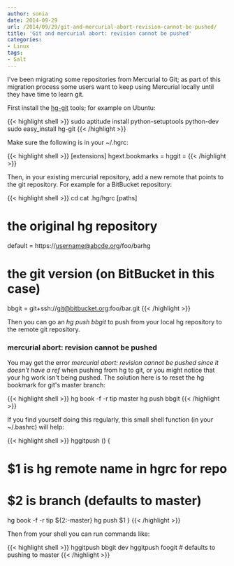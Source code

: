 ```yaml
---
author: sonia
date: 2014-09-29
url: /2014/09/29/git-and-mercurial-abort-revision-cannot-be-pushed/
title: 'Git and mercurial abort: revision cannot be pushed'
categories:
- Linux
tags:
- Salt
---
```


I've been migrating some repositories from Mercurial to Git; as part of this migration process some users want to keep using Mercurial locally until they have time to learn git.

<!--more-->

First install the [hg-git](http://hg-git.github.io/) tools; for example on Ubuntu:

{{< highlight shell >}}
sudo aptitude install python-setuptools python-dev
sudo easy_install hg-git
{{< /highlight >}}

Make sure the following is in your ~/.hgrc:

{{< highlight shell >}}
[extensions]
hgext.bookmarks =
hggit = 
{{< /highlight >}}

Then, in your existing mercurial repository, add a new remote that points to the git repository. For example for a BitBucket repository:

{{< highlight shell >}}
cd <mercurial repository>
cat .hg/hgrc
[paths]
# the original hg repository
default = https://username@abcde.org/foo/barhg
# the git version (on BitBucket in this case)
bbgit   = git+ssh://git@bitbucket.org:foo/bar.git
{{< /highlight >}}

Then you can go an _hg push bbgit_ to push from your local hg repository to the remote git repository.



### mercurial abort: revision cannot be pushed



You may get the error _mercurial abort: revision cannot be pushed since it doesn't have a ref_ when pushing from hg to git, or you might notice that your hg work isn't being pushed. The solution here is to reset the hg bookmark for git's master branch:

{{< highlight shell >}}
hg book -f -r tip master
hg push bbgit
{{< /highlight >}}

If you find yourself doing this regularly, this small shell function (in your ~/.bashrc) will help:

{{< highlight shell >}}
hggitpush () {
   # $1 is hg remote name in hgrc for repo
   # $2 is branch (defaults to master)
   hg book -f -r tip ${2:-master}
   hg push $1
}
{{< /highlight >}}

Then from your shell you can run commands like:

{{< highlight shell >}}
hggitpush bbgit dev
hggitpush foogit      # defaults to pushing to master
{{< /highlight >}}

